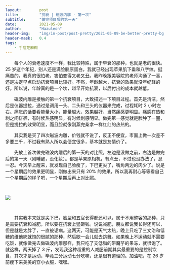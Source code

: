```yaml
---
layout:        post
title:         "抗衰 | 磁波内雕 · 第一次"
subtitle:      "做完项目后的第一天"
date:          2021-05-09
author:        "Haauleon"
header-img:    "img/in-post/post-pretty/2021-05-09-be-better-pretty-bg.jpg"
header-mask:   0.4
tags:
    - 手擂芝麻糊
---
```


&emsp;&emsp;每个人的衰老速度不一样，我比较特殊，属于早衰的那种，也就是老的很快。25 岁这个年纪，别人还是满脸胶原蛋白，我就已经出现苹果肌下垂和八字纹。挺痛苦的，我真的很怕老，害怕变得又老又丑。我昨晚跟美容院的老师沟通了一番，还是决定早点启动抗衰项目比较好。不然，年龄越大，抗衰的效果就没年纪轻的好。所以说，年龄真的是一个坎，越早开始抗衰，以后付出的成本就越低。            

&emsp;&emsp;磁波内雕是接触的第一个抗衰项目，大致描述一下项目过程。首先是清洁，然后是仪器提拉，通过是调用一头、二头和三头的仪器来完成，过程耗时 2 小时左右。痛觉的话要看能量大小，能量越大，效果越好，当然痛感更明显。痛感在热和刺之间徘徊，有时候热感明显，有时候刺感明显。做完第一感觉就是脸肿了一圈，但是提拉的效果明显，而且脸就像刚蒸完桑拿一样红红的热热的。                  

&emsp;&emsp;其实我是买了四次磁波内雕，价钱就不说了，反正不便宜，市面上做一次差不多要三千，不过我有熟人所以会便宜很多，基本就是友情价了。         

&emsp;&emsp;先放上首次做完磁波内雕后的第一天的对比照，左边是没做之前，右边是做完后的第一天（刚睡醒，没化妆）。都是苹果原相机，有点丑，不过也没办法了，忍一忍。今天早上醒来，就发现自己脸瘦了，下巴更尖了，嘴角两边的肉少了。说是一个星期后的效果更明显，刚做出来只有 20% 的效果，所以我再耐心等等看自己一个星期后的样子吧，一个星期后再上对比照。                          

<br>

![](\img\in-post\post-pretty\2021-05-09-be-better-pretty-1.jpg)      

<br>

&emsp;&emsp;其实我本来就是尖下巴，脸型和五官长得都还可以，属于不用整容的那种，只是需要抗衰和减肥，所以要在抗衰上猛砸钱。说说减肥，朋友都说我长得还可以，但是就是太胖了，一直被诟病。这两天，可能是天气太热，晚上只吃了三文治和低糖的维他奶就饱的很腻的那种，然后歇一会儿就去跳舞。如果晚上不运动就不需要吃饭，就像做完去做磁波内雕那样，我只吃了支低脂的带魔芋的果冻，就很饱了。就这样，两天掉了 3 斤，发现我这种超重的人减肥前期其实最重要的是控制饮食，其次才是运动，毕竟三分运动七分吃嘛，还是很有道理的。加油吧，在 26 岁前瘦下来美美的穿小衣服，嘿嘿。 